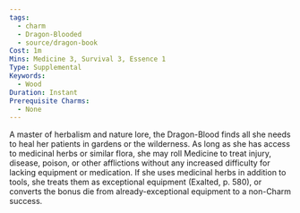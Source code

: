 ```yaml
---
tags:
  - charm
  - Dragon-Blooded
  - source/dragon-book
Cost: 1m
Mins: Medicine 3, Survival 3, Essence 1
Type: Supplemental
Keywords:
  - Wood
Duration: Instant
Prerequisite Charms:
  - None
---
```

A master of herbalism and nature lore, the Dragon-Blood finds all she needs to heal her patients in gardens or the wilderness. As long as she has access to medicinal herbs or similar flora, she may roll Medicine to treat injury, disease, poison, or other afflictions without any increased difficulty for lacking equipment or medication. If she uses medicinal herbs in addition to tools, she treats them as exceptional equipment (Exalted, p. 580), or converts the bonus die from already-exceptional equipment to a non-Charm success.